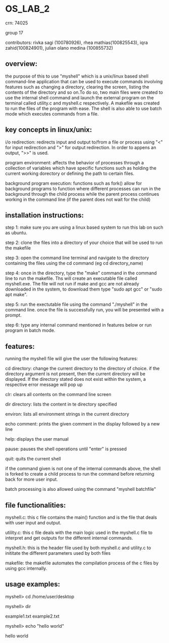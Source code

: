 # OS_LAB_2

crn: 74025

group 17

contributors: rivka sagi (100780926), rhea mathias(100825543), iqra zahid(100824901), julian olano medina (100855732)

## overview:
the purpose of this to use "myshell" which is a unix/linux based shell command-line application that can be used to execute commands involving features such as changing a directory, clearing the screen, listing the contents of the directory and so on.To do so, two main files were created to use the internal shell command and launch the external program on the terminal called utility.c and myshell.c respectively. A makefile was created to run the files of the program with ease. The shell is also able to use batch mode which executes commands from a file.

## key concepts in linux/unix:
i/o redirection: redirects input and output to/from a file or process using "<" for input redirection and ">" for output redirection. In order to appens an output, ">>" is used.

program environment: affects the behavior of processes through a collection of variables which have specific functions such as holding the current working dorectory or defining the path to certain files.

background program execution: functions such as fork() allow for background programs to function where different processes can run in the background through the child process while the parent process continues working in the command line (if the parent does not wait for the child)


## installation instructions:
step 1: make sure you are using a linux based system to run this lab on such as ubuntu.

step 2: clone the files into a directory of your choice that will be used to run the makefile 

step 3: open the command line terminal and navigate to the directory containing the files using the cd command (eg cd directory_name)

step 4: once in the directory, type the "make" command in the command line to run the makefile. Ths will create an executable file called myshell.exe. The file will not run if make and gcc are not already downloaded in the system, to download them type "sudo apt gcc" or "sudo apt make". 

step 5: run the exectutable file using the command "./myshell" in the command line. once the file is successfully run, you will be presented with a prompt.

step 6: type any internal command mentioned in features below or run program in batch mode.


## features:
running the myshell file will give the user the following features:

cd directory: change the current directory to the directory of choice. if the directory argument is not present, then the current directory will be displayed. If the directory stated does not exist within the system, a respective error message will pop up

clr: clears all contents on the command line screen

dir directory: lists the content in te directory specified

environ: lists all environment strings in the current directory

echo comment: prints the given comment in the display followed by a new line

help: displays the user manual

pause: pauses the shell operations until "enter" is pressed

quit: quits the current shell

if the command given is not one of the internal commands above, the shell is forked to create a child process to run the command before returning back for more user input.

batch processing is also allowed using the command "myshell batchfile"


## file functionalities:

myshell.c:
this c file contains the main() function and is the file that deals with user input and output. 

utility.c:
this c file deals with the main logic used in the myshell.c file to interpret and get outputs for the different internal commands.

myshell.h:
this is the header file used by both myshell.c and utility.c to inititate the different parameters used by both files

makefile:
the makefile automates the compilation process of the c files by using gcc internally.


## usage examples:

myshell> cd /home/user/desktop

myshell> dir

example1.txt example2.txt

myshell> echo "hello world"

hello world



